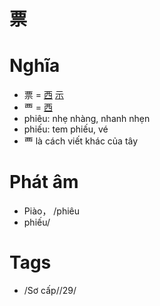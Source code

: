 # 票

# Nghĩa
* 票 = [西](西.md) [示](示.md)
* 覀 = [西](西.md)
* phiêu: nhẹ nhàng, nhanh nhẹn
* phiếu: tem phiếu, vé
* 覀 là cách viết khác của tây

# Phát âm
* Piào， /phiêu
*  phiếu/

# Tags
* /Sơ cấp//29/

